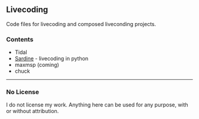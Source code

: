 ## Livecoding
Code files for livecoding and composed liveconding projects. 

### Contents
- Tidal
- [Sardine](https://github.com/Bubobubobubobubo/sardine) - livecoding in python
- maxmsp (coming)
- chuck

---

### No License   
I do not license my work. Anything here can be used for any purpose, with or without attribution.
